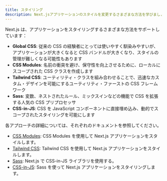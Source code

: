 ```yaml
---
title: スタイリング
description: Next.jsアプリケーションのスタイルを変更するさまざまな方法を学びましょう。
---
```


Next.js は、アプリケーションをスタイリングするさまざまな方法をサポートしています：

- **Global CSS**: 従来の CSS の経験者にとっては使いやすく馴染みやすいが、アプリケーションが大きくなると CSS バンドルが大きくなり、スタイルの管理が難しくなる可能性もあります
- **CSS Modules**: 名前の衝突を避け、保守性を向上させるために、ローカルにスコープされた CSS クラスを作成します
- **Tailwind CSS**: ユーティリティ・クラスを組み合わせることで、迅速なカスタム・デザインを可能にするユーティリティ・ファーストの CSS フレームワーク
- **Sass**: 変数、ネストされたルール、ミックスインなどの機能で CSS を拡張する人気の CSS プリプロセッサ
- **CSS-in-JS**: CSS を JavaScript コンポーネントに直接埋め込み、動的でスコープされたスタイリングを可能にします

各アプローチの詳細については、それぞれのドキュメントを参照してください。

- [CSS Modules](/docs/app-router/building-your-application/styling/css-modules): CSS Modules を使用して Next.js アプリケーションをスタイルします。
- [Tailwind CSS](/docs/app-router/building-your-application/styling/tailwind-css): Tailwind CSS を使用して Next.js アプリケーションをスタイルします。
- [Sass](/docs/app-router/building-your-application/styling/sass): Next.js で CSS-in-JS ライブラリを使用する。
- [CSS-in-JS](/docs/app-router/building-your-application/styling/css-in-js): Sass を使って Next.js アプリケーションをスタイリングします。
